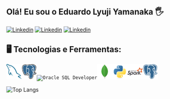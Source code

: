 ## Olá! Eu sou o Eduardo Lyuji Yamanaka 🖐️

[![Linkedin](https://img.shields.io/badge/LinkedIn-0077B5?style=for-the-badge&logo=linkedin&logoColor=white)](https://www.linkedin.com/in/eduardo-yamanaka-a772ba205/) [![Linkedin](https://img.shields.io/badge/Instagram-E4405F?style=for-the-badge&logo=instagram&logoColor=white)](https://www.instagram.com/edulyuji/) [![Linkedin](https://img.shields.io/badge/Gmail-D14836?style=for-the-badge&logo=gmail&logoColor=white)](edulyuji@gmail.com)







## 🖥️ Tecnologias e Ferramentas: 
<code><img width="40px" src="https://github.com/devicons/devicon/blob/master/icons/mysql/mysql-original.svg" title = "MySQL"/></code><code><img width="40px" src="https://github.com/devicons/devicon/blob/master/icons/postgresql/postgresql-original.svg" title = "PostgreSQL"/></code><code><img width="40px" src="https://github.com/devicons/devicon/blob/master/icons/sqldeveloper/sqldeveloper-original.svgg" title = "Oracle SQL Developer"/></code><code><img width="40px" src="https://github.com/devicons/devicon/blob/master/icons/mongodb/mongodb-original.svg" title = "MongoDB"/></code><code><img width="40px" src="https://github.com/devicons/devicon/blob/master/icons/python/python-original.svg" title = "Python"/></code><code><img width="40px" src="https://github.com/devicons/devicon/blob/master/icons/apachespark/apachespark-original-wordmark.svg" title = "Apache Spark"/></code><code><img width="40px" src="https://github.com/devicons/devicon/blob/master/icons/postgresql/postgresql-plain.svg" title = "PostgreSQL"/></code>



![Top Langs](https://github-readme-stats.vercel.app/api/top-langs/?username=edulyuji&layout=compact&theme=radical)





